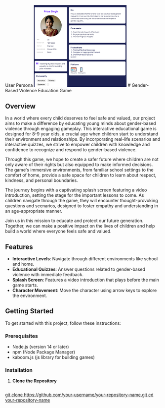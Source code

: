 <!DOCTYPE html>
<html lang="en">
<head>
    <meta charset="UTF-8">
    <meta name="viewport" content="width=device-width, initial-scale=1.0">
   User Persona
</head>
<body>
<!--     <h1>My Image</h1> -->
    <img src="/assets/Screenshot 2024-08-26 052533.png" alt="Logo" width="300" height="auto">
</body>
</html>
# Gender-Based Violence Education Game

## Overview

In a world where every child deserves to feel safe and valued, our project aims to make a difference by educating young minds about gender-based violence through engaging gameplay. This interactive educational game is designed for 8-9 year olds, a crucial age when children start to understand their environment and relationships. By incorporating real-life scenarios and interactive quizzes, we strive to empower children with knowledge and confidence to recognize and respond to gender-based violence.

Through this game, we hope to create a safer future where children are not only aware of their rights but also equipped to make informed decisions. The game's immersive environments, from familiar school settings to the comfort of home, provide a safe space for children to learn about respect, kindness, and personal boundaries.

The journey begins with a captivating splash screen featuring a video introduction, setting the stage for the important lessons to come. As children navigate through the game, they will encounter thought-provoking questions and scenarios, designed to foster empathy and understanding in an age-appropriate manner.

Join us in this mission to educate and protect our future generation. Together, we can make a positive impact on the lives of children and help build a world where everyone feels safe and valued.

## Features

- **Interactive Levels**: Navigate through different environments like school and home.
- **Educational Quizzes**: Answer questions related to gender-based violence with immediate feedback.
- **Splash Screen**: Features a video introduction that plays before the main game starts.
- **Character Movement**: Move the character using arrow keys to explore the environment.

## Getting Started

To get started with this project, follow these instructions:

### Prerequisites

- Node.js (version 14 or later)
- npm (Node Package Manager)
- kaboom.js (js library for building games)

### Installation

1. **Clone the Repository**

   ```bash
  [git clone https://github.com/your-username/your-repository-name.git
   cd your-repository-name](https://github.com/nitininhouse/unheard_voices.git)
